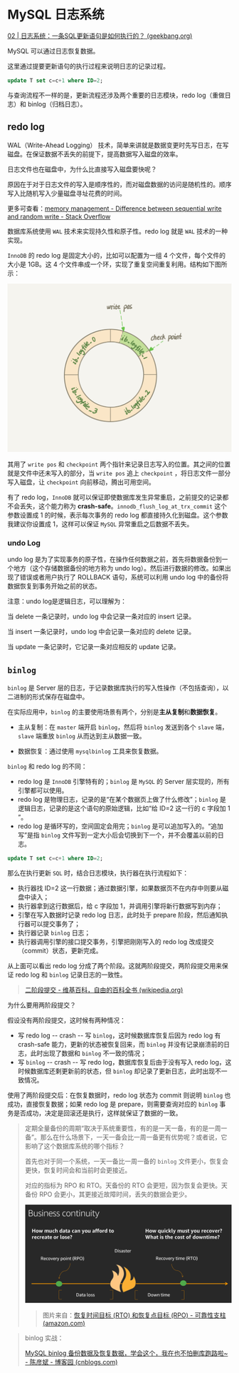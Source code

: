 # MySQL 日志系统

[02 | 日志系统：一条SQL更新语句是如何执行的？ (geekbang.org)](https://time.geekbang.org/column/article/68633)







MySQL 可以通过日志恢复数据。

这里通过提要更新语句的执行过程来说明日志的记录过程。

```sql
update T set c=c+1 where ID=2;
```

与查询流程不一样的是，更新流程还涉及两个重要的日志模块，redo log（重做日志）和 binlog（归档日志）。

## redo log

WAL（Write-Ahead Logging） 技术，简单来讲就是数据变更时先写日志，在写磁盘。在保证数据不丢失的前提下，提高数据写入磁盘的效率。

日志文件也在磁盘中，为什么比直接写入磁盘要快呢？

原因在于对于日志文件的写入是顺序性的，而对磁盘数据的访问是随机性的。顺序写入比随机写入少量磁盘寻址花费的时间。

更多可查看：[memory management - Difference between sequential write and random write - Stack Overflow](https://stackoverflow.com/questions/2100584/difference-between-sequential-write-and-random-write)

数据库系统使用 `WAL` 技术来实现持久性和原子性。redo log 就是 `WAL` 技术的一种实现。



`InnoDB` 的 redo log 是固定大小的，比如可以配置为一组 4 个文件，每个文件的大小是 1GB。这 4 个文件串成一个环，实现了重复空间重复利用。结构如下图所示：

![](../images/1.2-1-redo-log-文件结构.png)

其用了 `write pos` 和 `checkpoint` 两个指针来记录日志写入的位置。其之间的位置就是文件中还未写入的部分，当 `write pos` 追上 `checkpoint` ，将日志文件一部分写入磁盘，让 `checkpoint` 向前移动，腾出可用空间。

有了 redo log，`InnoDB` 就可以保证即使数据库发生异常重启，之前提交的记录都不会丢失，这个能力称为 **crash-safe**。`innodb_flush_log_at_trx_commit` 这个参数设置成 1 的时候，表示每次事务的 redo log 都直接持久化到磁盘。这个参数我建议你设置成 1，这样可以保证 `MySQL` 异常重启之后数据不丢失。

### undo Log

undo log 是为了实现事务的原子性，在操作任何数据之前，首先将数据备份到一个地方（这个存储数据备份的地方称为 undo log）。然后进行数据的修改。如果出现了错误或者用户执行了 ROLLBACK 语句，系统可以利用 undo log 中的备份将数据恢复到事务开始之前的状态。

注意：undo log是逻辑日志，可以理解为：

当 delete 一条记录时，undo log 中会记录一条对应的 insert 记录。

当 insert 一条记录时，undo log 中会记录一条对应的 delete 记录。

当 update 一条记录时，它记录一条对应相反的 update 记录。

## `binlog`

`binlog` 是 Server 层的日志，于记录数据库执行的写入性操作（不包括查询），以二进制的形式保存在磁盘中。

在实际应用中，`binlog` 的主要使用场景有两个，分别是**主从复制**和**数据恢复**。

- 主从复制：在 `master` 端开启 `binlog`，然后将 `binlog` 发送到各个 `slave` 端，`slave` 端重放 `binlog` 从而达到主从数据一致。

- 数据恢复：通过使用 `mysqlbinlog` 工具来恢复数据。



`binlog` 和 redo log 的不同：

- redo log 是 `InnoDB` 引擎特有的；`binlog` 是 `MySQL` 的 Server 层实现的，所有引擎都可以使用。
- redo log 是物理日志，记录的是“在某个数据页上做了什么修改”；`binlog` 是逻辑日志，记录的是这个语句的原始逻辑，比如“给 ID=2 这一行的 c 字段加 1 ”。
- redo log 是循环写的，空间固定会用完；`binlog` 是可以追加写入的。“追加写”是指 `binlog` 文件写到一定大小后会切换到下一个，并不会覆盖以前的日志。



```sql
update T set c=c+1 where ID=2;
```

那么在执行更新 `SQL` 时，结合日志模块，执行器在执行流程如下：

- 执行器找 ID=2 这一行数据；通过数据引擎，如果数据页不在内存中则要从磁盘中读入；
- 执行器拿到这行数据后，给 c 字段加 1，并调用引擎将新行数据写到内存；
- 引擎在写入数据时记录 redo log 日志，此时处于 prepare 阶段，然后通知执行器可以提交事务了；
- 执行器记录 `binlog` 日志；
- 执行器调用引擎的接口提交事务，引擎把刚刚写入的 redo log 改成提交（commit）状态，更新完成。



从上面可以看出 redo log 分成了两个阶段。这就两阶段提交，两阶段提交用来保证 redo log 和 `binlog` 记录日志的一致性。

> [二阶段提交 - 维基百科，自由的百科全书 (wikipedia.org)](https://zh.wikipedia.org/wiki/二阶段提交)

为什么要用两阶段提交？

假设没有两阶段提交，这时候有两种情况：

- 写 redo log -- crash -- 写 `binlog`，这时候数据库恢复后因为 redo log 有 crash-safe 能力，更新的状态被恢复回来，而 `binlog` 并没有记录崩溃前的日志，此时出现了数据和 `binlog` 不一致的情况；
- 写 `binlog` -- crash -- 写 redo log，数据库恢复后由于没有写入 redo log，这时候数据库还剩更新前的状态，但 `binlog` 却记录了更新日志，此时出现不一致情况。

使用了两阶段提交后：在恢复数据时，redo log 状态为 commit 则说明 `binlog` 也成功，直接恢复数据；如果 redo log 是 prepare，则需要查询对应的 `binlog` 事务是否成功，决定是回滚还是执行，这样就保证了数据的一致。



> 定期全量备份的周期“取决于系统重要性，有的是一天一备，有的是一周一备”。那么在什么场景下，一天一备会比一周一备更有优势呢？或者说，它影响了这个数据库系统的哪个指标？
>
> 首先也对于同一个系统，一天一备比一周一备的 `binlog`  文件更小，恢复会更快，恢复时间会和当前时会更接近。
>
> 对应的指标为 RPO 和 RTO。天备份的 RTO 会更短，因为恢复会更快。天备份 RPO 会更小，其更接近故障时间，丢失的数据会更少。
>
> ![](../images/1.2-2-business-continuity.png)
>
> > 图片来自：[恢复时间目标 (RTO) 和恢复点目标 (RPO) - 可靠性支柱 (amazon.com)](https://docs.aws.amazon.com/zh_cn/wellarchitected/latest/reliability-pillar/recovery-time-objective-rto-and-recovery-point-objective-rpo.html)



> binlog 实战：
>
> [MySQL binlog 备份数据及恢复数据，学会这个，我在也不怕删库跑路啦~ - 陈彦斌 - 博客园 (cnblogs.com)](https://www.cnblogs.com/chenyanbin/p/14022086.html)
